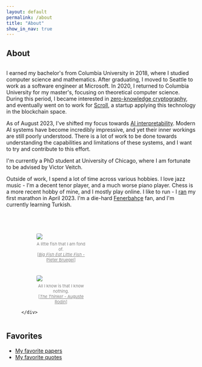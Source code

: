 ```yaml
---
layout: default
permalink: /about
title: "About"
show_in_nav: true
---
```

## About

<div>
  <div style="display: flex; flex-wrap: wrap;">
    <div style="flex: 1; min-width: 60%;">
      <p>
        I earned my bachelor's from Columbia University in 2018, where I studied computer science and mathematics.
        After graduating, I moved to Seattle to work as a software engineer at Microsoft.
        In 2020, I returned to Columbia University for my master's, focusing on theoretical computer science.
        During this period, I became interested in <a href="https://en.wikipedia.org/wiki/Zero-knowledge_proof">zero-knowledge cryptography</a>, and eventually went on to work for <a href="https://scroll.io">Scroll</a>, a startup applying this technology in the blockchain space.</p>
      <p>
        As of August 2023, I've shifted my focus towards <a href="https://distill.pub/2020/circuits/zoom-in/">AI interpretability</a>.
        Modern AI systems have become incredibly impressive, and yet their inner workings are still poorly understood.
        There is a lot of work to be done towards understanding the capabilities and limitations of these systems, and I want to try and contribute to this effort.
      </p>
      <p>
        I'm currently a PhD student at University of Chicago, where I am fortunate to be advised by Victor Veitch.
      </p>
      <p>
        Outside of work, I spend a lot of time across various hobbies.
        I love jazz music - I'm a decent tenor player, and a much worse piano player.
        Chess is a more recent hobby of mine, and I mostly play online.
        I like to run - I <a href="https://results.svetiming.com/Big-Sur/events/2023/Big-Sur-International-Marathon/3156/entrant/share">ran</a> my first marathon in April 2023.
        I'm a die-hard <a href="https://en.wikipedia.org/wiki/Fenerbah%C3%A7e_S.K._(football)">Fenerbahçe</a> fan, and I'm currently learning Turkish.
      </p>
    </div>
    <div style="max-width: 210px; margin-left: 40px; margin-top: 40px; flex-basis: content">
      <!-- <figure>
        <img  src="../../../images/about/doodle_portrait.jpg" style="border-radius: 3px;">
          <figcaption style="font-size: 12px; color: grey; text-align: center; padding-top: 5px;">
            A flattering doodle of my likeness.<br>
            [<i>Doodle of Andy</i> - GK]
          </figcaption>
      </figure> -->
      <figure>
        <img  src="../../../images/about/littlefish.jpg" style="border-radius: 3px;">
          <figcaption style="font-size: 11px; color: grey; text-align: center; padding-top: 5px;">
            A little fish that I am fond of.<br>
            [<a href="https://www.metmuseum.org/art/collection/search/338694" style="color: inherit;"><i>Big Fish Eat Little Fish</i> - Pieter Bruegel</a>]
          </figcaption>
      </figure>
      <figure style="padding-top: 20px;">
        <img src="../../../images/about/thinker.jpg" style="border-radius: 3px;"/>
        <figcaption style="font-size: 11px; color: grey; text-align: center; padding-top: 5px;">
          All I know is that I know nothing.<br>
          [<a href="https://www.metmuseum.org/art/collection/search/191811" style="color: inherit;"><i>The Thinker</i> - Auguste Rodin</a>]
        </figcaption>
      </figure>

    </div>
  </div>
</div>

## Favorites

- [My favorite papers](/favorites/papers)
- [My favorite quotes](/favorites/quotes)


<!-- This is the base Jekyll theme. You can find out more info about customizing your Jekyll theme, as well as basic Jekyll usage documentation at [jekyllrb.com](https://jekyllrb.com/)

You can find the source code for Minima at GitHub:
[jekyll][jekyll-organization] /
[minima](https://github.com/jekyll/minima)

You can find the source code for Jekyll at GitHub:
[jekyll][jekyll-organization] /
[jekyll](https://github.com/jekyll/jekyll)


[jekyll-organization]: https://github.com/jekyll -->
